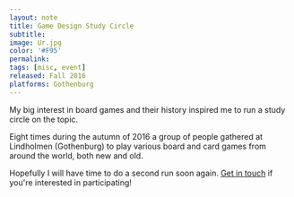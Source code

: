 ```yaml
---
layout: note
title: Game Design Study Circle
subtitle:
image: Ur.jpg
color: '#F95'
permalink:
tags: [misc, event]
released: Fall 2016
platforms: Gothenburg
---
```


My big interest in board games and their history inspired me to run a study circle on the topic.

Eight times during the autumn of 2016 a group of people gathered at Lindholmen (Gothenburg) to play various board and card games from around the world, both new and old.

Hopefully I will have time to do a second run soon again. [Get in touch](/contact) if you're interested in participating!
